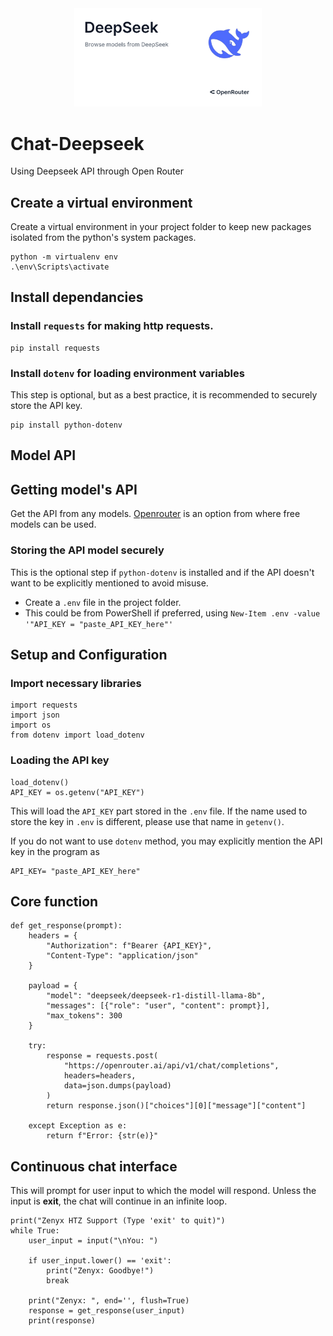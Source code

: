 <div style="text-align: center" align="center">
<img width="300" src=".img/opengraph-image-70hdjk.png"/>
</div>

# Chat-Deepseek

Using Deepseek API through Open Router

## Create a virtual environment

Create a virtual environment in your project folder to keep new packages isolated from the python's system packages.

```
python -m virtualenv env
.\env\Scripts\activate
```

## Install dependancies

### Install ```requests``` for making http requests.

```
pip install requests
```

### Install ```dotenv``` for loading environment variables

This step is optional, but as a best practice, it is recommended to securely store the API key.

```
pip install python-dotenv
```

## Model API

## Getting model's API

Get the API from any models. [Openrouter](https://openrouter.ai/) is an option from where free models can be used.

### Storing the API model securely

This is the optional step if ```python-dotenv``` is installed and if the API doesn't want to be explicitly mentioned to avoid misuse.

- Create a ```.env``` file in the project folder.
- This could be from PowerShell if preferred, using ```New-Item .env -value '"API_KEY = "paste_API_KEY_here"'```

## Setup and Configuration

### Import necessary libraries

```
import requests
import json
import os
from dotenv import load_dotenv
```

### Loading the API key

```
load_dotenv()
API_KEY = os.getenv("API_KEY") 
```
This will load the ```API_KEY``` part stored in the ```.env``` file. If the name used to store the key in ```.env``` is different, please use that name in ```getenv()```.

If you do not want to use ```dotenv``` method, you may explicitly mention the API key in the program as

```
API_KEY= "paste_API_KEY_here"
```

## Core function

```
def get_response(prompt):
    headers = {
        "Authorization": f"Bearer {API_KEY}",
        "Content-Type": "application/json"
    }
    
    payload = {
        "model": "deepseek/deepseek-r1-distill-llama-8b",
        "messages": [{"role": "user", "content": prompt}],
        "max_tokens": 300
    }
    
    try:
        response = requests.post(
            "https://openrouter.ai/api/v1/chat/completions",
            headers=headers,
            data=json.dumps(payload)
        )
        return response.json()["choices"][0]["message"]["content"]
        
    except Exception as e:
        return f"Error: {str(e)}"
```

## Continuous chat interface

This will prompt for user input to which the model will respond. Unless the input is **exit**, the chat will continue in an infinite loop.

```
print("Zenyx HTZ Support (Type 'exit' to quit)")
while True:
    user_input = input("\nYou: ")
    
    if user_input.lower() == 'exit':
        print("Zenyx: Goodbye!")
        break
        
    print("Zenyx: ", end='', flush=True)
    response = get_response(user_input)
    print(response)
```
